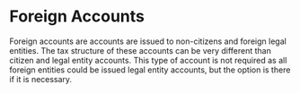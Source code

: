 # Foreign Accounts

Foreign accounts are accounts are issued to non-citizens and foreign legal entities.  The tax structure of these accounts can be very different than citizen and legal entity accounts.  This type of account is not required as all foreign entities could be issued legal entity accounts, but the option is there if it is necessary.
